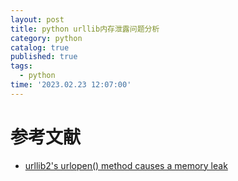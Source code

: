 ```yaml
---
layout: post
title: python urllib内存泄露问题分析
category: python
catalog: true
published: true
tags:
  - python
time: '2023.02.23 12:07:00'
---
```


# 参考文献
- [urllib2's urlopen() method causes a memory leak](https://github.com/python/cpython/issues/42012)